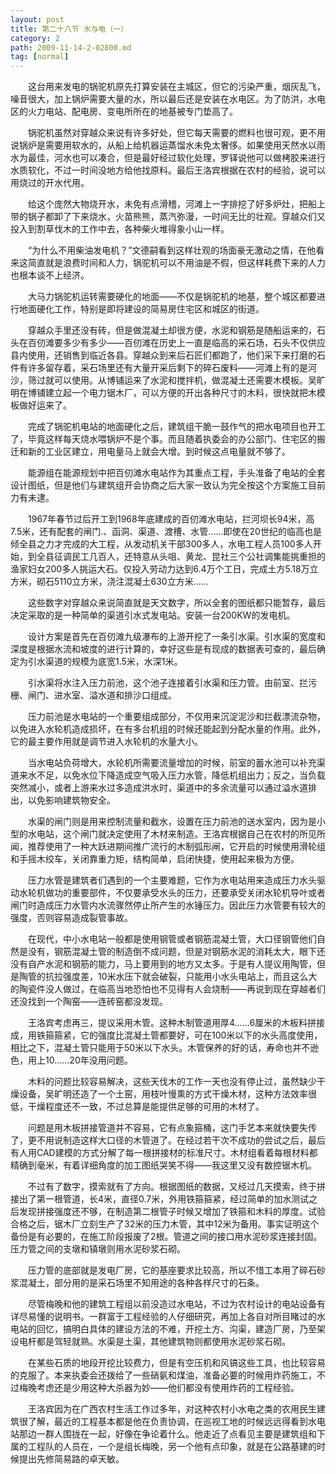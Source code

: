 ```yaml
---
layout: post
title: 第二十八节 水与电（一）
category: 2
path: 2009-11-14-2-02800.md
tag: [normal]
---
```


　　这台用来发电的锅驼机原先打算安装在主城区，但它的污染严重，烟灰乱飞，噪音很大，加上锅炉需要大量的水，所以最后还是安装在水电区。为了防洪，水电区的火力电站、配电房、变电所所在的地基被专门垫高了。

　　锅驼机虽然对穿越众来说有许多好处，但它每天需要的燃料也很可观，更不用说锅炉是需要用软水的，从船上给机器运蒸馏水未免太奢侈。如果使用天然水以雨水为最佳，河水也可以凑合，但是最好经过软化处理，罗铎说他可以做栲胶来进行水质软化，不过一时间没地方给他找原料。最后王洛宾根据在农村的经验，说可以用烧过的开水代用。

　　给这个庞然大物烧开水，未免有点滑稽，河滩上一字排挖了好多炉灶，把船上带的锅子都卸了下来烧水，火苗熊熊，蒸汽弥漫，一时间无比的壮观。穿越众们又投入到割草伐木的工作中去，各种柴火堆得象小山一样。

　　“为什么不用柴油发电机？”文德嗣看到这样壮观的场面豪无激动之情，在他看来这简直就是浪费时间和人力，锅驼机可以不用油是不假，但这样耗费下来的人力也根本谈不上经济。

　　大马力锅驼机运转需要硬化的地面——不仅是锅驼机的地基，整个城区都要进行地面硬化工作，特别是即将建设的简易房住宅区和城区的街道。

　　穿越众手里还没有砖，但是做混凝土却很方便，水泥和钢筋是随船运来的，石头在百仞滩要多少有多少——百仞滩在历史上一直是临高的采石场，石头不仅供应县内使用，还销售到临近各县。穿越众到来后石匠们都跑了，他们采下来打磨的石件有许多留存着，采石场里还有大量开采后剩下的碎石废料——河滩上有的是河沙，筛过就可以使用。从博铺运来了水泥和搅拌机，做混凝土还需要木模板。吴旷明在博铺建立起一个电力锯木厂，可以方便的开出各种尺寸的木料，很快就把木模板做好运来了。

　　完成了锅驼机电站的地面硬化之后，建筑组干脆一鼓作气的把水电项目也开工了，毕竟这样每天烧水喂锅炉不是个事。而且随着执委会的办公部门、住宅区的搬迁和新的工业区建立，用电量马上就会大增。到时候这点电量就不够了。

　　能源组在能源规划中把百仞滩水电站作为其重点工程，手头准备了电站的全套设计图纸，但是他们与建筑组开会协商之后大家一致认为完全按这个方案施工目前力有未逮。

　　1967年春节过后开工到1968年底建成的百仞滩水电站，拦河坝长94米，高7.5米，还有配套的闸门.、函洞、渠道、渡槽、水管……即使在20世纪的临高也是倾全县之力才完成的大工程，从发动机关干部300多人，水电工程人员100多人开始，到全县征调民工几百人，还特意从头咀、黄龙、昆社三个公社调集能挑重担的渔家妇女200多人挑运大石。仅投入劳动力达到6.4万个工日，完成土方5.18万立方米，砌石5110立方米，浇注混凝土630立方米……

　　这些数字对穿越众来说简直就是天文数字，所以全套的图纸都只能暂存，最后决定采取的是一种简单的渠道引水式发电站。安装一台200KW的发电机。

　　设计方案是首先在百仞滩九级瀑布的上游开挖了一条引水渠。引水渠的宽度和深度是根据水流和坡度的进行计算的，幸好这些是有现成的数据表可查的，最后确定为引水渠道的规模为底宽1.5米，水深1米。

　　引水渠将水注入压力前池，这个池子连接着引水渠和压力管。由前室、拦污栅、闸门、进水室、溢水道和排沙口组成。

　　压力前池是水电站的一个重要组成部分，不仅用来沉淀泥沙和拦截漂流杂物，以免进入水轮机造成损坏，在有多台机组的时候还能起到分配水量的作用。此外，它的最主要作用就是调节进入水轮机的水量大小。

　　当水电站负荷增大，水轮机所需要流量增加的时候，前室的蓄水池可以补充渠道来水不足，以免水位下降造成空气吸入压力水管，降低机组出力；反之，当负载突然减小，或者上游来水过多造成洪水时，渠道中的多余流量可以通过溢水道排出，以免影响建筑物安全。

　　水渠的闸门则是用来控制流量和截水，设置在压力前池的送水室内，因为是小型的水电站，这个闸门就决定使用了木材来制造。王洛宾根据自己在农村的所见所闻，推荐使用了一种大跃进期间推广流行的木制弧形闸，它开启的时候使用滑轮组和手摇木绞车，关闭靠重力矩，结构简单，启闭快捷，使用起来极为方便。

　　压力水管是建筑者们遇到的一个主要难题，它作为水电站用来造成压力水头驱动水轮机做功的重要部件，不仅要承受水头的压力，还要承受关闭水轮机导叶或者闸门时造成压力水管内水流骤然停止所产生的水锤压力。因此压力水管要有较大的强度，否则容易造成裂管事故。

　　在现代，中小水电站一般都是使用钢管或者钢筋混凝土管，大口径钢管他们自然是没有，钢筋混凝土管的制造倒不成问题，但是对钢筋水泥的消耗太大，眼下还没有自产水泥和钢筋的能力，马上要用到的地方又太多。于是有人提议用陶管，但是陶管的抗拉强度差，10米水压下就会破裂，只能用小水头电站上，而且这么大的陶瓷件没人做过，在临高当地恐怕也不见得有人会烧制——再说到现在穿越者们还没找到一个陶窑——连砖窑都没发现。

　　王洛宾考虑再三，提议采用木管。这种木制管道用厚4……6厘米的木板料拼接成，用铁箍箍紧，它的强度比混凝土管都要好，可在100米以下的水头高度使用，相比之下，混凝土管只能用于50米以下水头。木管保养的好的话，寿命也并不逊色，用上10……20年没用问题。

　　木料的问题比较容易解决，这些天伐木的工作一天也没有停止过，虽然缺少干燥设备，吴旷明还造了一个土窑，用枝叶慢熏的方式干燥木材，这种方法效率很低，干燥程度还不一致，不过总算是能提供足够的可用的木材了。

　　问题是用木板拼接管道并不容易，它有点象箍桶，这门手艺本来就快要失传了，更不用说制造这样大口径的木管道了。在经过若干次不成功的尝试之后，最后有人用CAD建模的方式分解了每一根拼接材的标准尺寸。木材组看着每根材料都精确到毫米，有着详细角度的加工图纸哭笑不得——我这里又没有数控锯木机。

　　不过有了数字，摸索就有了方向。根据图纸的数据，又经过几天摸索，终于拼接出了第一根管道，长4米，直径0.7米，外用铁箍箍紧，经过简单的加水测试之后发现拼接强度还不够，在制造第二根管子时候又增加了铁箍和木料的厚度。试验合格之后，锯木厂立刻生产了32米的压力木管，其中12米为备用。事实证明这个备份是有必要的，在施工阶段报废了2根。管道之间的接口用水泥砂浆连接封固。压力管之间的支墩和镇墩则用水泥砂浆石砌。

　　压力管的底部就是发电厂房，它的基座要求比较高，所以不惜工本用了碎石砂浆混凝土，部分用的是采石场里不知用途的各种各样尺寸的石条。

　　尽管梅晚和他的建筑工程组以前没造过水电站，不过为农村设计的电站设备有详尽易懂的说明书。一群富于工程经验的人仔细研究，再加上各自对所目睹过的水电站的回忆，搞明白具体的建设方法的不难，开挖土方、沟渠，建造厂房，乃至架设电杆都是驾轻就熟。水渠是土渠，其他建筑物则都使用水泥砂浆石砌。

　　在某些石质的地段开挖比较费力，但是有空压机和风镐这些工具，也比较容易的克服了。本来执委会还拨给了一些硝氨和煤油，准备必要的时候用炸药施工，不过梅晚考虑还是少用这种大杀器为妙——他们都没有使用炸药的工程经验。

　　王洛宾因为在广西农村生活工作过多年，对这种农村小水电之类的农用民生建筑很了解，最近的工程基本都是他在负责协调，在巡视工地的时候远远得看到水电站那边一群人围拢在一起，好像在争论着什么。他走近了点看见主要是建筑组和下属的工程队的人员在，一个是组长梅晚，另一个他有点印象，就是在公路基建的时候提出先修简易路的卓天敏。

